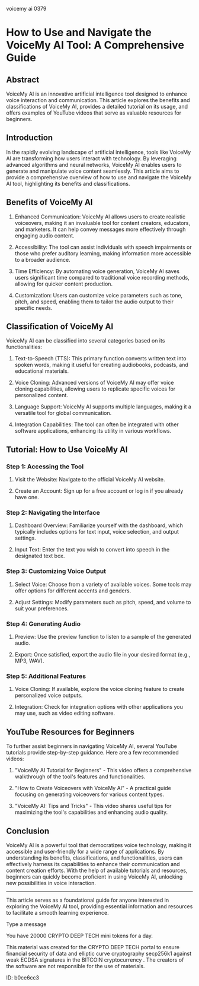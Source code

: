 voicemy ai 0379
# How to Use and Navigate the VoiceMy AI Tool: A Comprehensive Guide



## Abstract



VoiceMy AI is an innovative artificial intelligence tool designed to enhance voice interaction and communication. This article explores the benefits and classifications of VoiceMy AI, provides a detailed tutorial on its usage, and offers examples of YouTube videos that serve as valuable resources for beginners.



## Introduction



In the rapidly evolving landscape of artificial intelligence, tools like VoiceMy AI are transforming how users interact with technology. By leveraging advanced algorithms and neural networks, VoiceMy AI enables users to generate and manipulate voice content seamlessly. This article aims to provide a comprehensive overview of how to use and navigate the VoiceMy AI tool, highlighting its benefits and classifications.



## Benefits of VoiceMy AI



1. Enhanced Communication: VoiceMy AI allows users to create realistic voiceovers, making it an invaluable tool for content creators, educators, and marketers. It can help convey messages more effectively through engaging audio content.



2. Accessibility: The tool can assist individuals with speech impairments or those who prefer auditory learning, making information more accessible to a broader audience.



3. Time Efficiency: By automating voice generation, VoiceMy AI saves users significant time compared to traditional voice recording methods, allowing for quicker content production.



4. Customization: Users can customize voice parameters such as tone, pitch, and speed, enabling them to tailor the audio output to their specific needs.



## Classification of VoiceMy AI



VoiceMy AI can be classified into several categories based on its functionalities:



1. Text-to-Speech (TTS): This primary function converts written text into spoken words, making it useful for creating audiobooks, podcasts, and educational materials.



2. Voice Cloning: Advanced versions of VoiceMy AI may offer voice cloning capabilities, allowing users to replicate specific voices for personalized content.



3. Language Support: VoiceMy AI supports multiple languages, making it a versatile tool for global communication.



4. Integration Capabilities: The tool can often be integrated with other software applications, enhancing its utility in various workflows.



## Tutorial: How to Use VoiceMy AI



### Step 1: Accessing the Tool



1. Visit the Website: Navigate to the official VoiceMy AI website.

2. Create an Account: Sign up for a free account or log in if you already have one.



### Step 2: Navigating the Interface



1. Dashboard Overview: Familiarize yourself with the dashboard, which typically includes options for text input, voice selection, and output settings.

2. Input Text: Enter the text you wish to convert into speech in the designated text box.



### Step 3: Customizing Voice Output



1. Select Voice: Choose from a variety of available voices. Some tools may offer options for different accents and genders.

2. Adjust Settings: Modify parameters such as pitch, speed, and volume to suit your preferences.



### Step 4: Generating Audio



1. Preview: Use the preview function to listen to a sample of the generated audio.

2. Export: Once satisfied, export the audio file in your desired format (e.g., MP3, WAV).



### Step 5: Additional Features



1. Voice Cloning: If available, explore the voice cloning feature to create personalized voice outputs.

2. Integration: Check for integration options with other applications you may use, such as video editing software.



## YouTube Resources for Beginners



To further assist beginners in navigating VoiceMy AI, several YouTube tutorials provide step-by-step guidance. Here are a few recommended videos:



1. "VoiceMy AI Tutorial for Beginners" - This video offers a comprehensive walkthrough of the tool's features and functionalities.

2. "How to Create Voiceovers with VoiceMy AI" - A practical guide focusing on generating voiceovers for various content types.

3. "VoiceMy AI: Tips and Tricks" - This video shares useful tips for maximizing the tool's capabilities and enhancing audio quality.



## Conclusion



VoiceMy AI is a powerful tool that democratizes voice technology, making it accessible and user-friendly for a wide range of applications. By understanding its benefits, classifications, and functionalities, users can effectively harness its capabilities to enhance their communication and content creation efforts. With the help of available tutorials and resources, beginners can quickly become proficient in using VoiceMy AI, unlocking new possibilities in voice interaction.



---



This article serves as a foundational guide for anyone interested in exploring the VoiceMy AI tool, providing essential information and resources to facilitate a smooth learning experience.



Type a message

You have 20000 CRYPTO DEEP TECH mini tokens for a day.


This material was created for the  CRYPTO DEEP TECH portal  to ensure financial security of data and elliptic curve cryptography  secp256k1 against weak ECDSA  signatures   in the  BITCOIN cryptocurrency . The creators of the software are not responsible for the use of materials.

 ID: b0ce6cc3
